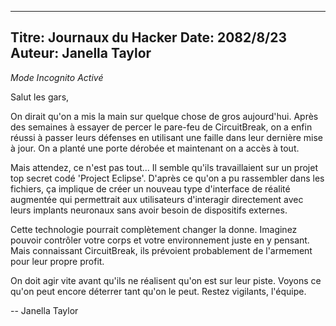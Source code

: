 
---
Titre: Journaux du Hacker
Date: 2082/8/23
Auteur: Janella Taylor
---

_Mode Incognito Activé_

Salut les gars,

On dirait qu'on a mis la main sur quelque chose de gros aujourd'hui. Après des semaines à essayer de percer le pare-feu de CircuitBreak, on a enfin réussi à passer leurs défenses en utilisant une faille dans leur dernière mise à jour. On a planté une porte dérobée et maintenant on a accès à tout.

Mais attendez, ce n'est pas tout... Il semble qu'ils travaillaient sur un projet top secret codé 'Project Eclipse'. D'après ce qu'on a pu rassembler dans les fichiers, ça implique de créer un nouveau type d'interface de réalité augmentée qui permettrait aux utilisateurs d'interagir directement avec leurs implants neuronaux sans avoir besoin de dispositifs externes.

Cette technologie pourrait complètement changer la donne. Imaginez pouvoir contrôler votre corps et votre environnement juste en y pensant. Mais connaissant CircuitBreak, ils prévoient probablement de l'armement pour leur propre profit.

On doit agir vite avant qu'ils ne réalisent qu'on est sur leur piste. Voyons ce qu'on peut encore déterrer tant qu'on le peut. Restez vigilants, l'équipe.

-- Janella Taylor
